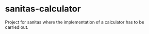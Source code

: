 # sanitas-calculator
Project for sanitas where the implementation of a calculator has to be carried out.
